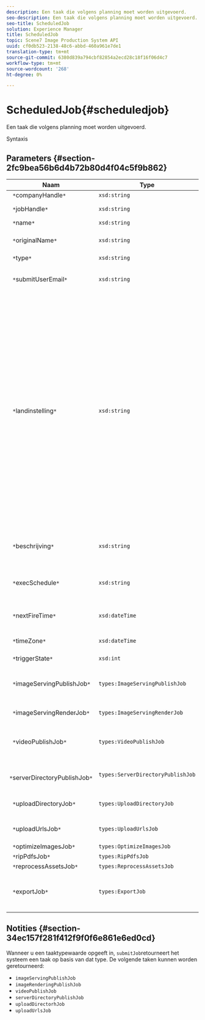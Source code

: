 ```yaml
---
description: Een taak die volgens planning moet worden uitgevoerd.
seo-description: Een taak die volgens planning moet worden uitgevoerd.
seo-title: ScheduledJob
solution: Experience Manager
title: ScheduledJob
topic: Scene7 Image Production System API
uuid: cf0db523-2138-48c6-abbd-460a961e7de1
translation-type: tm+mt
source-git-commit: 6380d839a794cbf82854a2ecd28c18f16f06d4c7
workflow-type: tm+mt
source-wordcount: '268'
ht-degree: 0%

---
```



# ScheduledJob{#scheduledjob}

Een taak die volgens planning moet worden uitgevoerd.

Syntaxis

## Parameters {#section-2fc9bea56b6d4b72b80d4f04c5f9b862}

| Naam | Type | Beschrijving |
|---|---|---|
| ` *`companyHandle`*` | `xsd:string` | Bedrijfshandgreep. |
| ` *`jobHandle`*` | `xsd:string` | Geplande taakgreep. |
| ` *`name`*` | `xsd:string` | Taaknaam. |
| ` *`originalName`*` | `xsd:string` | Oorspronkelijke naam van de geplande taak. |
| ` *`type`*` | `xsd:string` | Taaktype. |
| ` *`submitUserEmail`*` | `xsd:string` | Het e-mailadres van de gebruiker die de taak heeft gepland. |
| ` *`landinstelling`*` | `xsd:string` | De landinstelling die moet worden gebruikt voor loggegevens van taken en e-maillokalisatie. Landinstellingen worden opgegeven als `<language_code>[- <country_code>]`, waarbij de taalcode een code van twee kleine letters is, zoals gespecificeerd in ISO-639, en de optionele landcode een code van twee letters in hoofdletters is, zoals gespecificeerd in ISO-3166. De landinstelling voor Engels (Verenigde Staten) zou bijvoorbeeld als volgt zijn: `en-US`. |
| ` *`beschrijving`*` | `xsd:string` | Een beschrijving van de taak zoals oorspronkelijk opgegeven in `submitJob`. |
| ` *`execSchedule`*` | `xsd:string` | Wanneer de taak volgens planning moet worden uitgevoerd. |
| ` *`nextFireTime`*` | `xsd:dateTime` | De datum, tijd en tijdzone waarop de taak wordt gestart. |
| ` *`timeZone`*` | `xsd:dateTime` | De tijdzone van de geplande taak. |
| ` *`triggerState`*` | `xsd:int` | Keuze van status voor taaktrigger. |
| ` *`imageServingPublishJob`*` | `types:ImageServingPublishJob` | Taakdetails voor een afbeelding die publicatietaak aanbiedt. |
| ` *`imageServingRenderJob`*` | `types:ImageServingRenderJob` | Taakdetails voor een renderingtaak voor afbeeldingen. |
| ` *`videoPublishJob`*` | `types:VideoPublishJob` | Taakdetails voor een video-publicatietaak. Zie [VideoPublishJob](https://docs.adobe.com/content/help/en/dynamic-media-developer-resources/image-production-api/data-types/r-scheduled-job.html). |
| ` *`serverDirectoryPublishJob`*` | `types:ServerDirectoryPublishJob` | Taakgegevens voor de publicatietaak van een servermap. |
| ` *`uploadDirectoryJob`*` | `types:UploadDirectoryJob` | Taakgegevens voor een uploadmaptaak. |
| ` *`uploadUrlsJob`*` | `types:UploadUrlsJob` | Taakgegevens voor een upload-URL&#39;s-taak. |
| ` *`optimizeImagesJob`*` | `types:OptimizeImagesJob` |  |
| ` *`ripPdfsJob`*` | `types:RipPdfsJob` |  |
| ` *`reprocessAssetsJob`*` | `types:ReprocessAssetsJob` |  |
| ` *`exportJob`*` | `types:ExportJob` | Toestaan dat eerder geüploade bestanden zijn geëxporteerd. Zie Taak [exporteren](https://docs.adobe.com/content/help/en/dynamic-media-developer-resources/image-production-api/data-types/r-scheduled-job.html). |

## Notities {#section-34ec157f281f412f9f0f6e861e6ed0cd}

Wanneer u een taaktypewaarde opgeeft in, `submitJob`retourneert het systeem een taak op basis van dat type. De volgende taken kunnen worden geretourneerd:

* `imageServingPublishJob`
* `imageRenderingPublishJob`
* `videoPublishJob`
* `serverDirectoryPublishJob`
* `uploadDirectorhJob`
* `uploadUrlsJob`

